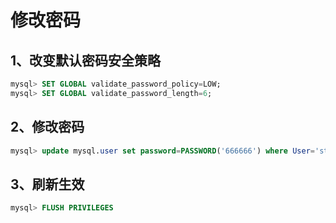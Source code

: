 # 修改密码

## 1、改变默认密码安全策略

```sql
mysql> SET GLOBAL validate_password_policy=LOW; 
mysql> SET GLOBAL validate_password_length=6;
```

## 2、修改密码

```sql
mysql> update mysql.user set password=PASSWORD('666666') where User='stu';
```

## 3、刷新生效

```sql
mysql> FLUSH PRIVILEGES
```

